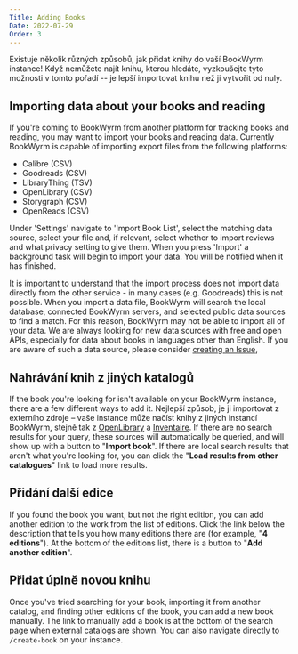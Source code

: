 ```yaml
---
Title: Adding Books
Date: 2022-07-29
Order: 3
---
```


Existuje několik různých způsobů, jak přidat knihy do vaší BookWyrm instance! Když nemůžete najít knihu, kterou hledáte, vyzkoušejte tyto možnosti v tomto pořadí -- je lepší importovat knihu než ji vytvořit od nuly.

## Importing data about your books and reading

If you're coming to BookWyrm from another platform for tracking books and reading, you may want to import your books and reading data. Currently BookWyrm is capable of importing export files from the following platforms:

* Calibre (CSV)
* Goodreads (CSV)
* LibraryThing (TSV)
* OpenLibrary (CSV)
* Storygraph (CSV)
* OpenReads (CSV)

Under 'Settings' navigate to 'Import Book List', select the matching data source, select your file and, if relevant, select whether to import reviews and what privacy setting to give them. When you press 'Import' a background task will begin to import your data. You will be notified when it has finished.

It is important to understand that the import process does not import data directly from the other service - in many cases (e.g. Goodreads) this is not possible. When you import a data file, BookWyrm will search the local database, connected BookWyrm servers, and selected public data sources to find a match. For this reason, BookWyrm may not be able to import all of your data. We are always looking for new data sources with free and open APIs, especially for data about books in languages other than English. If you are aware of such a data source, please consider [creating an Issue](https://github.com/bookwyrm-social/bookwyrm/issues),

## Nahrávání knih z jiných katalogů

If the book you're looking for isn't available on your BookWyrm instance, there are a few different ways to add it. Nejlepší způsob, je ji importovat z externího zdroje – vaše instance může načíst knihy z jiných instancí BookWyrm, stejně tak z [OpenLibrary](http://openlibrary.org/) a [Inventaire](http://inventaire.io/). If there are no search results for your query, these sources will automatically be queried, and will show up with a button to "**Import book**". If there are local search results that aren't what you're looking for, you can click the "**Load results from other catalogues**" link to load more results.


## Přidání další edice

If you found the book you want, but not the right edition, you can add another edition to the work from the list of editions. Click the link below the description that tells you how many editions there are (for example, "**4 editions**"). At the bottom of the editions list, there is a button to "**Add another edition**".

## Přidat úplně novou knihu

Once you've tried searching for your book, importing it from another catalog, and finding other editions of the book, you can add a new book manually. The link to manually add a book is at the bottom of the search page when external catalogs are shown. You can also navigate directly to `/create-book` on your instance.
